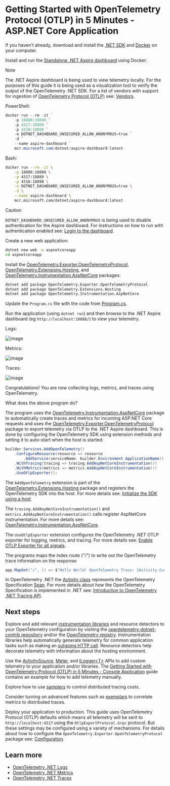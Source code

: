 <!-- markdownlint-disable MD013 -->
# Getting Started with OpenTelemetry Protocol (OTLP) in 5 Minutes - ASP.NET Core Application
<!-- markdownlint-enable MD013 -->

If you haven't already, download and install the [.NET
SDK](https://dotnet.microsoft.com/download) and
[Docker](https://www.docker.com/) on your computer.

Install and run the [Standalone .NET Aspire
dashboard](https://learn.microsoft.com/dotnet/aspire/fundamentals/dashboard/standalone)
using Docker:

> [!NOTE]
> The .NET Aspire dashboard is being used to view telemetry locally. For the
> purposes of this guide it is being used as a visualization tool to verify the
> output of the OpenTelemetry .NET SDK. For a list of vendors with support for
> ingestion of [OpenTelemetry Protocol
(OTLP)](https://github.com/open-telemetry/opentelemetry-proto/tree/main/docs)
> see: [Vendors](../README.md#vendor-support).

PowerShell:

```powershell
docker run --rm -it `
    -p 18888:18888 `
    -p 4317:18889 `
    -p 4318:18890 `
    -e DOTNET_DASHBOARD_UNSECURED_ALLOW_ANONYMOUS=true `
    -d `
    --name aspire-dashboard `
    mcr.microsoft.com/dotnet/aspire-dashboard:latest
```

Bash:

```bash
docker run --rm -it \
    -p 18888:18888 \
    -p 4317:18889 \
    -p 4318:18890 \
    -e DOTNET_DASHBOARD_UNSECURED_ALLOW_ANONYMOUS=true \
    -d \
    --name aspire-dashboard \
    mcr.microsoft.com/dotnet/aspire-dashboard:latest
```

> [!CAUTION]
> `DOTNET_DASHBOARD_UNSECURED_ALLOW_ANONYMOUS` is being used to disable
> authentication for the Aspire dashboard. For instructions on how to run with
> authentication enabled see: [Login to the
> dashboard](https://learn.microsoft.com/dotnet/aspire/fundamentals/dashboard/standalone?#login-to-the-dashboard).

Create a new web application:

```sh
dotnet new web -o aspnetcoreapp
cd aspnetcoreapp
```

Install the
[OpenTelemetry.Exporter.OpenTelemetryProtocol](../../../src/OpenTelemetry.Exporter.OpenTelemetryProtocol/README.md),
[OpenTelemetry.Extensions.Hosting](../../../src/OpenTelemetry.Extensions.Hosting/README.md),
and
[OpenTelemetry.Instrumentation.AspNetCore](https://github.com/open-telemetry/opentelemetry-dotnet-contrib/tree/main/src/OpenTelemetry.Instrumentation.AspNetCore/README.md)
packages:

```sh
dotnet add package OpenTelemetry.Exporter.OpenTelemetryProtocol
dotnet add package OpenTelemetry.Extensions.Hosting
dotnet add package OpenTelemetry.Instrumentation.AspNetCore
```

Update the `Program.cs` file with the code from [Program.cs](./Program.cs).

Run the application (using `dotnet run`) and then browse to the .NET Aspire
dashboard (eg `http://localhost:18888/`) to view your telemetry.

Logs:

![image](https://github.com/user-attachments/assets/6149f41a-c227-47c1-be00-98c56fbcf481)

Metrics:

![image](https://github.com/user-attachments/assets/ba88ba94-9897-4d9b-9cb7-7d8f91821ae1)

Traces:

![image](https://github.com/user-attachments/assets/a6f41a9a-ceef-4325-9306-a46a2a26bfb0)

Congratulations! You are now collecting logs, metrics, and traces using
OpenTelemetry.

What does the above program do?

The program uses the
[OpenTelemetry.Instrumentation.AspNetCore](https://github.com/open-telemetry/opentelemetry-dotnet-contrib/tree/main/src/OpenTelemetry.Instrumentation.AspNetCore/README.md)
package to automatically create traces and metrics for incoming ASP.NET Core
requests and uses the
[OpenTelemetry.Exporter.OpenTelemetryProtocol](../../../src/OpenTelemetry.Exporter.OpenTelemetryProtocol/README.md)
package to export telemetry via OTLP to the .NET Aspire dashboard. This is done
by configuring the OpenTelemetry SDK using extension methods and setting it to
auto-start when the host is started:

```csharp
builder.Services.AddOpenTelemetry()
    .ConfigureResource(resource => resource
        .AddService(serviceName: builder.Environment.ApplicationName))
    .WithTracing(tracing => tracing.AddAspNetCoreInstrumentation())
    .WithMetrics(metrics => metrics.AddAspNetCoreInstrumentation())
    .UseOtlpExporter();
```

The `AddOpenTelemetry` extension is part of the
[OpenTelemetry.Extensions.Hosting](../../../src/OpenTelemetry.Extensions.Hosting/README.md)
package and registers the OpenTelemetry SDK into the host. For more details see:
[Initialize the SDK using a host](../../README.md#initialize-the-sdk-using-a-host).

The `tracing.AddAspNetCoreInstrumentation()` and
`metrics.AddAspNetCoreInstrumentation()` calls register AspNetCore
instrumentation. For more details see:
[OpenTelemetry.Instrumentation.AspNetCore](https://github.com/open-telemetry/opentelemetry-dotnet-contrib/tree/main/src/OpenTelemetry.Instrumentation.AspNetCore/README.md).

The `UseOtlpExporter` extension configures the OpenTelemetry .NET OTLP exporter
for logging, metrics, and tracing. For more details see: [Enable OTLP Exporter
for all
signals](../../../src/OpenTelemetry.Exporter.OpenTelemetryProtocol/README.md#enable-otlp-exporter-for-all-signals).

The programs maps the index route ("/") to write out the OpenTelemetry trace
information on the response:

```csharp
app.MapGet("/", () => $"Hello World! OpenTelemetry Trace: {Activity.Current?.Id}");
```

In OpenTelemetry .NET the [Activity
class](https://learn.microsoft.com/dotnet/api/system.diagnostics.activity)
represents the OpenTelemetry Specification
[Span](https://github.com/open-telemetry/opentelemetry-specification/blob/main/specification/trace/api.md#span).
For more details about how the OpenTelemetry Specification is implemented in
.NET see: [Introduction to OpenTelemetry .NET Tracing
API](../../../src/OpenTelemetry.Api/README.md#introduction-to-opentelemetry-net-tracing-api).

## Next steps

Explore and add relevant [instrumentation
libraries](https://github.com/open-telemetry/opentelemetry-specification/blob/main/specification/glossary.md#instrumentation-library)
and resource detectors to your OpenTelemetry configuration by visiting the
[opentelemetry-dotnet-contrib
repository](https://github.com/open-telemetry/opentelemetry-dotnet-contrib)
and/or the [OpenTelemetry
registry](https://opentelemetry.io/ecosystem/registry/?language=dotnet).
Instrumentation libraries help automatically generate telemetry for common
application tasks such as making an [outgoing HTTP
call](https://github.com/open-telemetry/opentelemetry-dotnet-contrib/tree/main/src/OpenTelemetry.Instrumentation.Http).
Resource detectors help decorate telemetry with information about the hosting
environment.

Use the
[ActivitySource](https://learn.microsoft.com/dotnet/api/system.diagnostics.activitysource),
[Meter](https://learn.microsoft.com/dotnet/api/system.diagnostics.metrics.meter),
and
[ILogger&lt;T&gt;](https://learn.microsoft.com/dotnet/api/microsoft.extensions.logging.ilogger-1)
APIs to add custom telemetry to your application and/or libraries. The [Getting
Started with OpenTelemetry Protocol (OTLP) in 5 Minutes - Console
Application](../getting-started-console/README.md) guide contains an example for
how to add telemetry manually.

Explore how to use
[samplers](../../trace/customizing-the-sdk/README.md#samplers) to control
distributed tracing costs.

Consider turning on advanced features such as
[exemplars](../../metrics/customizing-the-sdk/README.md#exemplars) to correlate
metrics to distributed traces.

Deploy your application to production. This guide uses OpenTelemetry Protocol
(OTLP) defaults which means all telemetry will be sent to
`http://localhost:4317` using the `OtlpExportProtocol.Grpc` protocol. But these
settings may be configured using a variety of mechanisms. For details about how
to configure the `OpenTelemetry.Exporter.OpenTelemetryProtocol` package see:
[Configuration](../../../src/OpenTelemetry.Exporter.OpenTelemetryProtocol/README.md#configuration).

## Learn more

* [OpenTelemetry .NET Logs](../../logs/README.md)
* [OpenTelemetry .NET Metrics](../../metrics/README.md)
* [OpenTelemetry .NET Traces](../../trace/README.md)
